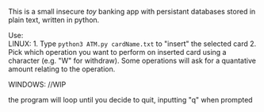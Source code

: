 This is a small insecure *toy* banking app with persistant databases stored in plain text, written in python.

Use: <br>
LINUX:
    1. Type `python3 ATM.py cardName.txt` to "insert" the selected card
    2. Pick which operation you want to perform on inserted card using a character (e.g. "W" for withdraw). Some operations will ask for a quantative amount relating to the operation.

WINDOWS:
    //WIP

the program will loop until you decide to quit, inputting "q" when prompted
